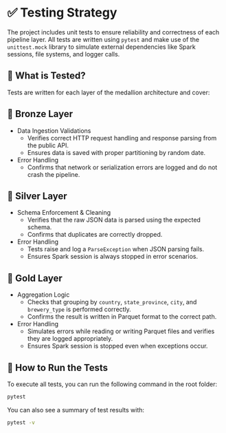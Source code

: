 # ✅ Testing Strategy

The project includes unit tests to ensure reliability and correctness of each pipeline layer. All tests are written
using `pytest` and make use of the `unittest.mock` library to simulate external dependencies like Spark sessions, file
systems, and logger calls.

## 🧪 What is Tested?

Tests are written for each layer of the medallion architecture and cover:
## 🥉 Bronze Layer

- Data Ingestion Validations
  - Verifies correct HTTP request handling and response parsing from the public API.
  - Ensures data is saved with proper partitioning by random date.
- Error Handling
  - Confirms that network or serialization errors are logged and do not crash the pipeline.

## 🥈 Silver Layer

- Schema Enforcement & Cleaning
  - Verifies that the raw JSON data is parsed using the expected schema.
  - Confirms that duplicates are correctly dropped.
- Error Handling
  - Tests raise and log a `ParseException` when JSON parsing fails.
  - Ensures Spark session is always stopped in error scenarios.

## 🥇 Gold Layer

- Aggregation Logic
  - Checks that grouping by `country`, `state_province`, `city`, and `brewery_type` is performed correctly.
  - Confirms the result is written in Parquet format to the correct path.
- Error Handling
  - Simulates errors while reading or writing Parquet files and verifies they are logged appropriately.
  - Ensures Spark session is stopped even when exceptions occur.

## 🧪 How to Run the Tests

To execute all tests, you can run the following command in the root folder:
```bash
pytest
```

You can also see a summary of test results with:
```bash
pytest -v
```
